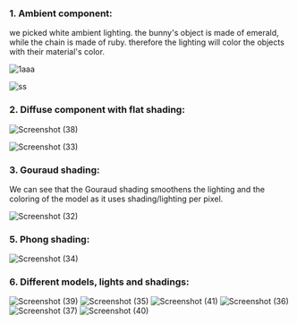 ### 1. Ambient component:
we picked white ambient lighting.
the bunny's object is made of emerald, while the chain is made of ruby.
therefore the lighting will color the objects with their material's color.


![1aaa](https://user-images.githubusercontent.com/101698622/213910810-8d6dcbcf-1aaa-4509-be89-20cf6e007178.png)


![ss](https://user-images.githubusercontent.com/101698622/213910878-37787b9c-c716-4414-a8c4-373f9458365f.png)


### 2. Diffuse component with flat shading:

![Screenshot (38)](https://user-images.githubusercontent.com/108798956/213910130-ecd78a1b-1250-417f-b1fd-3697c08c4d8d.png)


![Screenshot (33)](https://user-images.githubusercontent.com/108798956/213909904-e0271ec9-1e67-4a2e-a08b-7517d57ac6e2.png)

### 3. Gouraud shading:
We can see that the Gouraud shading smoothens the lighting and the coloring of the model as it uses shading/lighting per pixel.

![Screenshot (32)](https://user-images.githubusercontent.com/108798956/213910147-4560df4e-3b1c-4f59-bf00-cfe7014968dd.png)

### 5. Phong shading:
![Screenshot (34)](https://user-images.githubusercontent.com/108798956/213910963-730723e4-3f15-4d95-a169-fdd00822f34d.png)

### 6. Different models, lights and shadings:
![Screenshot (39)](https://user-images.githubusercontent.com/108798956/213910981-23fed407-abb8-4848-a6e8-44970027bb51.png)
![Screenshot (35)](https://user-images.githubusercontent.com/108798956/213910984-3bc7ca07-b3a8-441e-b93d-4165592cd97b.png)
![Screenshot (41)](https://user-images.githubusercontent.com/108798956/213910987-fc93ff6b-758c-4810-afd9-f0f1ddf78b52.png)
![Screenshot (36)](https://user-images.githubusercontent.com/108798956/213910989-e2f9e8d8-0862-4829-b9de-14be1dcf132c.png)
![Screenshot (37)](https://user-images.githubusercontent.com/108798956/213910992-b1048a6c-d89c-4826-9512-6413e78fcb6f.png)
![Screenshot (40)](https://user-images.githubusercontent.com/108798956/213910996-6727125a-a9a6-46e6-aedf-25edd1a1cba9.png)
